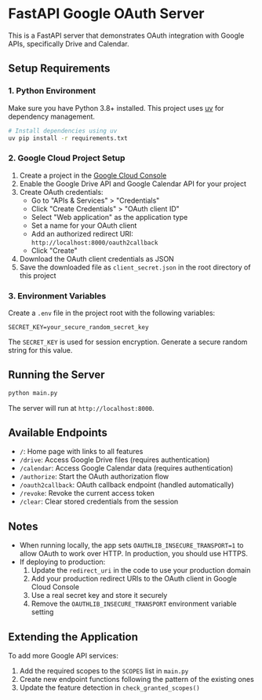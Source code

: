 # FastAPI Google OAuth Server

This is a FastAPI server that demonstrates OAuth integration with Google APIs, specifically Drive and Calendar.

## Setup Requirements

### 1. Python Environment

Make sure you have Python 3.8+ installed. This project uses [uv](https://github.com/astral-sh/uv) for dependency management.

```sh
# Install dependencies using uv
uv pip install -r requirements.txt
```

### 2. Google Cloud Project Setup

1. Create a project in the [Google Cloud Console](https://console.cloud.google.com/)
2. Enable the Google Drive API and Google Calendar API for your project
3. Create OAuth credentials:
   - Go to "APIs & Services" > "Credentials"
   - Click "Create Credentials" > "OAuth client ID"
   - Select "Web application" as the application type
   - Set a name for your OAuth client
   - Add an authorized redirect URI: `http://localhost:8000/oauth2callback`
   - Click "Create"
4. Download the OAuth client credentials as JSON
5. Save the downloaded file as `client_secret.json` in the root directory of this project

### 3. Environment Variables

Create a `.env` file in the project root with the following variables:

```
SECRET_KEY=your_secure_random_secret_key
```

The `SECRET_KEY` is used for session encryption. Generate a secure random string for this value.

## Running the Server

```sh
python main.py
```

The server will run at `http://localhost:8000`.

## Available Endpoints

- `/`: Home page with links to all features
- `/drive`: Access Google Drive files (requires authentication)
- `/calendar`: Access Google Calendar data (requires authentication)
- `/authorize`: Start the OAuth authorization flow
- `/oauth2callback`: OAuth callback endpoint (handled automatically)
- `/revoke`: Revoke the current access token
- `/clear`: Clear stored credentials from the session

## Notes

- When running locally, the app sets `OAUTHLIB_INSECURE_TRANSPORT=1` to allow OAuth to work over HTTP. In production, you should use HTTPS.
- If deploying to production:
  1. Update the `redirect_uri` in the code to use your production domain
  2. Add your production redirect URIs to the OAuth client in Google Cloud Console
  3. Use a real secret key and store it securely
  4. Remove the `OAUTHLIB_INSECURE_TRANSPORT` environment variable setting

## Extending the Application

To add more Google API services:
1. Add the required scopes to the `SCOPES` list in `main.py`
2. Create new endpoint functions following the pattern of the existing ones
3. Update the feature detection in `check_granted_scopes()`
